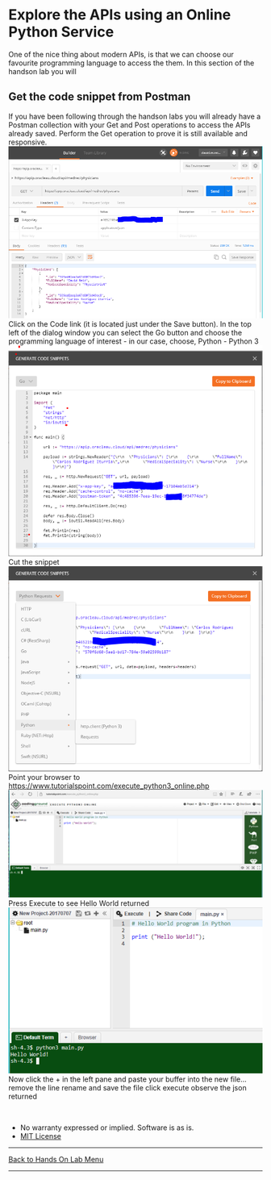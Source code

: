 
# Explore the APIs using an Online Python Service

One of the nice thing about modern APIs, is that we can choose our favourite programming language to access the them. In this section of the handson lab you will 

## Get the code snippet from Postman
If you have been following through the handson labs you will already have a Postman collection with your Get and Post operations to access the APIs already saved. 
Perform the Get operation to prove it is still available and responsive.
<br>
<img src="./img/postman1.PNG"/>
<br>
Click on the Code link (it is located just under the Save button). 
In the top left of the dialog window you can select the Go button and choose the programming language of interest - in our case, choose, Python - Python 3
<br>
<img src="./img/postman2.PNG"/>
<br>
Cut the snippet 
<img src="./img/postman1a.PNG"/>
<br>
Point your browser to https://www.tutorialspoint.com/execute_python3_online.php
 <img src="./img/pythoneditor1.PNG" />
Press Execute to see Hello World returned
 <img src="./img/pythoneditor2.PNG" />
Now click the + in the left pane and paste your buffer into the new file... 
remove the line 
rename and save the file
click execute
observe the json returned

<br>

* No warranty expressed or implied.  Software is as is.
* [MIT License](http://www.opensource.org/licenses/mit-license.html)

<hr />
<a href="handsonlabs" class="btn" >Back to Hands On Lab Menu</a>
<hr />

